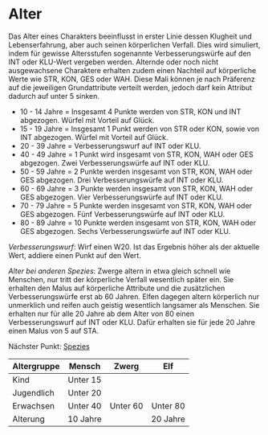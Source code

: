 # Alter
 
Das Alter eines Charakters beeinflusst in erster Linie dessen Klugheit und Lebenserfahrung, aber auch seinen körperlichen Verfall.
Dies wird simuliert, indem für gewisse Altersstufen sogenannte Verbesserungswürfe auf den INT oder KLU-Wert vergeben werden.
Alternde oder noch nicht ausgewachsene Charaktere erhalten zudem einen Nachteil auf körperliche Werte wie STR, KON, GES oder WAH.
Diese Mali können je nach Präferenz auf die jeweiligen Grundattribute verteilt werden, jedoch darf kein Attribut dadurch auf unter 5 sinken.
 
- 10 - 14 Jahre = Insgesamt 4 Punkte werden von STR, KON und INT abgezogen. Würfel mit Vorteil auf Glück.
- 15 - 19 Jahre = Insgesamt 1 Punkt werden von STR oder KON, sowie von INT abgezogen. Würfel mit Vorteil auf Glück.
- 20 - 39 Jahre = Verbesserungswurf auf INT oder KLU.
- 40 - 49 Jahre = 1 Punkt wird insgesamt von STR, KON, WAH oder GES abgezogen. Zwei Verbesserungswürfe auf INT oder KLU.
- 50 - 59 Jahre = 2 Punkte werden insgesamt von STR, KON, WAH oder GES abgezogen. Drei Verbesserungswürfe auf INT oder KLU.
- 60 - 69 Jahre = 3 Punkte werden insgesamt von STR, KON, WAH oder GES abgezogen. Vier Verbesserungswürfe auf INT oder KLU.
- 70 - 79 Jahre = 5 Punkte werden insgesamt von STR, KON, WAH oder GES abgezogen. Fünf Verbesserungswürfe auf INT oder KLU.
- 80 - 89 Jahre = 10 Punkte werden insgesamt von STR, KON, WAH oder GES abgezogen. Sechs Verbesserungswürfe auf INT oder KLU.
 
*Verbesserungswurf*: Wirf einen W20. Ist das Ergebnis höher als der aktuelle Wert, addiere einen Punkt auf den Wert.
 
*Alter bei anderen Spezies*: Zwerge altern in etwa gleich schnell wie Menschen, nur tritt der körperliche Verfall wesentlich später ein. Sie erhalten den Malus auf körperliche Attribute und die zusätzlichen Verbesserungswürfe erst ab 60 Jahren. Elfen dagegen altern körperlich nur unmerklich und reifen auch geistig wesentlich langsamer als Menschen. Sie erhalten nur für alle 20 Jahre ab dem Alter von 80 einen Verbesserungswurf auf INT oder KLU. Dafür erhalten sie für jede 20 Jahre einen Malus von 5 auf STA.

Nächster Punkt: [Spezies](https://github.com/Inkspill-Quatterpillard/Sinners-and-Saints-PnP/blob/main/Spezies.md)

| Altergruppe | Mensch   | Zwerg    | Elf      |
|-------------|:--------:|:--------:|:--------:|
| Kind        | Unter 15                     |||
| Jugendlich  | Unter 20                     |||
| Erwachsen   | Unter 40 | Unter 60 | Unter 80 |
| Alterung    | 10 Jahre           || 20 Jahre |
